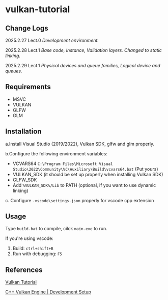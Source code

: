 # vulkan-tutorial

## Change Logs

2025.2.27 Lect.0 *Development environment.*

2025.2.28 Lect.1 *Base code, Instance, Validation layers. Changed to static linking.*

2025.2.29 Lect.1 *Physical devices and queue families, Logical device and queues.*

## Requirements

* MSVC
* VULKAN
* GLFW
* GLM

## Installation

a.Install Visual Studio (2019/2022), Vulkan SDK, glfw and glm properly.

b.Configure the following environment variables:

* VCVARS64 `C:\Program Files\Microsoft Visual Studio\2022\Community\VC\Auxiliary\Build\vcvars64.bat` (Put yours)
* VULKAN_SDK (it should be set up properly when installing Vulkan SDK)
* GLFW_SDK
* Add `%VULKAN_SDK%/Lib` to PATH (optional, if you want to use dynamic linking)

c. Configure  `.vscode\settings.json` properly for vscode cpp extension

## Usage

Type `build.bat` to compile, cilck `main.exe` to run.

If you're using vscode:

1. Build: `ctrl+shift+B`
2. Run with debugging: `F5`

## References

[Vulkan Tutorial](https://vulkan-tutorial.com/Drawing_a_triangle/Setup/Validation_layers)

[C++ Vulkan Engine | Development Setup](https://youtu.be/tRQ3zqCiKdQ?si=VBA6jiciYnOIZ9vo)
